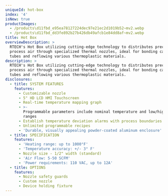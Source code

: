 ```yaml
---
uniqueId: hot-box
index: '4'
isNew: true
productImages:
  - /products\d11fbd_e95ea78127224dec97e21ec2d1019b52~mv2.webp
  - /products\d11fbd_dd3fe892b27b426db49afcb1e84dd8af~mv2.webp
title: Hot Box
overviewDescription: >
  RTECH's Hot Box utilizing cutting-edge technology to distributes precise
  process air through specialized thermal nozzles, ideal for bonding catheter
  tubes and reflowing various thermoplastic materials.
description: >
  RTECH's Hot Box utilizing cutting-edge technology to distributes precise
  process air through specialized thermal nozzles, ideal for bonding catheter
  tubes and reflowing various thermoplastic materials.
disclosures:
  - title: SYSTEM FEATURES
    features:
      - Customizable nozzle
      - 5" HD LCD HMI Touchscreen
      - Real-time temperature mapping graph
      - >-
        Programmable parameters include nominal temperature and low/high process
        ranges
      - Establish temperature deviation alarms with process boundaries.
      - Unlimited programmable recipes
      - 'Durable, visually appealing powder-coated aluminum enclosure'
  - title: SPECIFICATION
    features:
      - 'Heating range: up to 1000°F'
      - 'Temperature accuracy: +/- 3° F'
      - Nozzle size - 1/2" width (standard)
      - 'Air Flow: 5-50 SCFM'
      - 'Power requirements: 110 VAC, up to 12A'
  - title: OPTIONS
    features:
      - Nozzle safety guards
      - Custom nozzle
      - Device holding fixture
---
```


